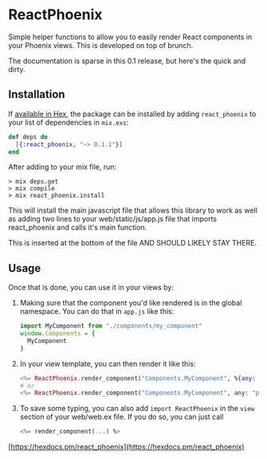 # ReactPhoenix

Simple helper functions to allow you to easily render React components
in your Phoenix views. This is developed on top of brunch.

The documentation is sparse in this 0.1 release, but here's the quick and dirty.

## Installation

If [available in Hex](https://hex.pm/docs/publish), the package can be installed
by adding `react_phoenix` to your list of dependencies in `mix.exs`:

```elixir
def deps do
  [{:react_phoenix, "~> 0.1.1"}]
end
```

After adding to your mix file, run:

```
> mix deps.get
> mix compile
> mix react_phoenix.install
```

This will install the main javascript file that allows this library to work as
well as adding two lines to your web/static/js/app.js file that imports
react_phoenix and calls it's main function.

This is inserted at the bottom of the file AND SHOULD LIKELY STAY THERE.

## Usage

Once that is done, you can use it in your views by:

1. Making sure that the component you'd like rendered is in the global namespace.
   You can do that in `app.js` like this:
   
   ```javascript
   import MyComponent from "./components/my_component"
   window.Components = {
     MyComponent
   }
   ```
2. In your view template, you can then render it like this:

   ```elixir
   <%= ReactPhoenix.render_component("Components.MyComponent", %{any: "props", you: "need"}) %>
   # or
   <%= ReactPhoenix.render_component("Components.MyComponent", any: "props", you: "need") %>
   ```
3. To save some typing, you can also add `import ReactPhoenix` in the `view`
   section of your web/web.ex file. If you do so, you can just call

   ```elixir
   <%= render_component(...) %>
   ```

[https://hexdocs.pm/react_phoenix](https://hexdocs.pm/react_phoenix)

